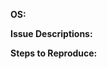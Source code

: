 <!---
Hey There!
Thanks for taking the time to raise an issue.
Before you click that big tempting "Submit New Issue" button though, can you quickly run through the list below.

* I have checked that there are no issues with similar or the same content
* I have checked the FAQ (https://github.com/Project-Shade/Shade-Client/wiki/FAQ) and the answer I am looking for is not there
* I have double checked and can reproduce the issue

If you have done those 3 things go ahead and fill out the information below.
Once again, thanks for taking the time to submit an issue
-->

**OS:**

**Issue Descriptions:**

**Steps to Reproduce:**
